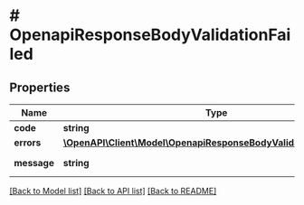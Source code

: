 # # OpenapiResponseBodyValidationFailed

## Properties

Name | Type | Description | Notes
------------ | ------------- | ------------- | -------------
**code** | **string** | &#x60;VALIDATION_FAILED&#x60; | [optional]
**errors** | [**\OpenAPI\Client\Model\OpenapiResponseBodyValidationFailedErrors**](OpenapiResponseBodyValidationFailedErrors.md) |  | [optional]
**message** | **string** | E.g. \&quot;Validation failed.\&quot; | [optional]

[[Back to Model list]](../../README.md#models) [[Back to API list]](../../README.md#endpoints) [[Back to README]](../../README.md)
